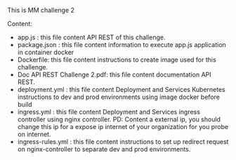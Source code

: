 This is MM challenge 2

Content:
 - app.js : this file content API REST of this challenge.
 - package.json : this file content information to execute app.js application in container docker 
 - Dockerfile: this file content instructions to create image used for this challenge.
 - Doc API REST Challenge 2.pdf: this file content documentation API REST.
 - deployment.yml : this file content Deployment and Services Kubernetes instructions to dev and prod environments using image docker before build 
 - ingress.yml : this file content Deployment and Services ingress controller using nginx controller. 
				PD: Content a external ip, you should change this ip for a expose ip internet of your organization for you probe on internet.
 - ingress-rules.yml : this file content instructions to set up redirect request on nginx-controller to separate dev and prod environments.
 